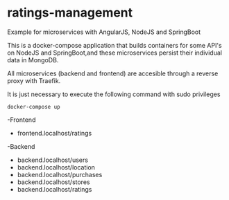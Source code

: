 # ratings-management
Example for microservices with AngularJS, NodeJS and SpringBoot

This is a docker-compose application that builds containers for some API's on NodeJS and SpringBoot,and these microservices persist their individual data in MongoDB. 

All microservices (backend and frontend) are accesible through a reverse proxy with Traefik. 

It is just necessary to execute the following command with sudo privileges 

```
docker-compose up
```

-Frontend

- frontend.localhost/ratings



-Backend

- backend.localhost/users
- backend.localhost/location
- backend.localhost/purchases 
- backend.localhost/stores
- backend.localhost/ratings
